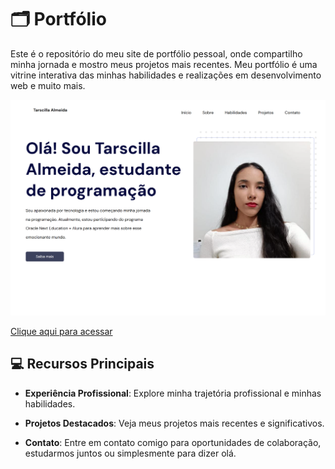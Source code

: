 # 🗂️ Portfólio
Este é o repositório do meu site de portfólio pessoal, onde compartilho minha jornada e mostro meus projetos mais recentes. Meu portfólio é uma vitrine interativa das minhas habilidades e realizações em desenvolvimento web e muito mais.

![preview](assets/portfolio.png)

[Clique aqui para acessar](https://github.io/portfolio) 

## 💻 Recursos Principais 

* __Experiência Profissional__: Explore minha trajetória profissional e minhas habilidades.

* __Projetos Destacados__: Veja meus projetos mais recentes e significativos.


* __Contato__: Entre em contato comigo para oportunidades de colaboração, estudarmos juntos ou simplesmente para dizer olá.


